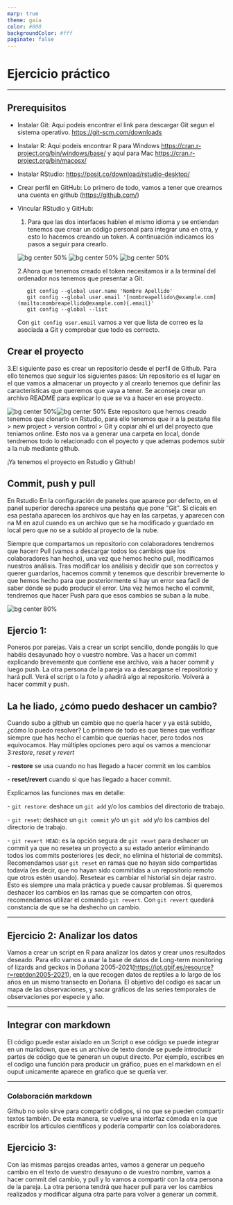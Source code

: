 ```yaml
---
marp: true
theme: gaia
color: #000
backgroundColor: #fff
paginate: false
---
```


<!--_paginate: false -->

<!--_class: lead -->

# Ejercicio práctico

------------------------------------------------------------------------

## Prerequisitos

-   Instalar Git: Aquí podeis encontrar el link para descargar Git segun el sistema operativo. <https://git-scm.com/downloads>

-   Instalar R: Aqui podeis encontrar R para Windows <https://cran.r-project.org/bin/windows/base/> y aquí para Mac <https://cran.r-project.org/bin/macosx/>

-   Instalar RStudio: <https://posit.co/download/rstudio-desktop/>

-   Crear perfil en GitHub: Lo primero de todo, vamos a tener que crearnos una cuenta en github (<https://github.com/>)

-   Vincular RStudio y GitHub:

    1.  Para que las dos interfaces hablen el mismo idioma y se entiendan tenemos que crear un código personal para integrar una en otra, y esto lo hacemos creando un token. A continuación indicamos los pasos a seguir para crearlo.

    ![bg center 50%](img/vincular_git_rstudio/paso1_git.png) ![bg center 50%](img/vincular_git_rstudio/paso2.png) ![bg center 50%](img/vincular_git_rstudio/paso3_git.png)

    2.Ahora que tenemos creado el token necesitamos ir a la terminal del ordenador nos tenemos que presentar a Git.

    ```{r,include = FALSE}
       git config --global user.name 'Nombre Apellido' 
       git config --global user.email '[nombreapellido\@example.com](mailto:nombreapellido@example.com){.email}' 
       git config --global --list

    ```

    Con `git config user.email` vamos a ver que lista de correo es la asociada a Git y comprobar que todo es correcto.

## Crear el proyecto

3.El siguiente paso es crear un repositorio desde el perfil de Github. Para ello tenemos que seguir los siguientes pasos: Un repositorio es el lugar en el que vamos a almacenar un proyecto y al crearlo tenemos que definir las caracteristicas que queremos que vaya a tener. Se aconseja crear un archivo README para explicar lo que se va a hacer en ese proyecto.

![bg center 50%](img/crear_repositorio/git_repositorio1.png)![bg center 50%](img/crear_repositorio/git_repositorio2.png) Este repositoro que hemos creado tenemos que clonarlo en Rstudio, para ello tenemos que ir a la pestaña file \> new project \> version control \> Git y copiar ahí el url del proyecto que teniamos online. Esto nos va a generar una carpeta en local, donde tendremos todo lo relacionado con el poyecto y que ademas podemos subir a la nub mediante github.

¡Ya tenemos el proyecto en Rstudio y Github!

## Commit, push y pull

En Rstudio En la configuración de paneles que aparece por defecto, en el panel superior derecha aparece una pestaña que pone "Git". Si clicais en esa pestaña aparecen los archivos que hay en las carpetas, y aparecen con na M en azul cuando es un archivo que se ha modificado y guardado en local pero que no se a subido al proyecto de la nube.

Siempre que compartamos un repositorio con colaboradores tendremos que hacerr Pull (vamos a descargar todos los cambios que los colaboradores han hecho), una vez que hemos hecho pull, modificamos nuestros análisis. Tras modificar los análisis y decidir que son correctos y querer guardarlos, hacemos commit y tenemos que describir brevemente lo que hemos hecho para que posteriormente si hay un error sea facil de saber dónde se pudo producir el error. Una vez hemos hecho el commit, tendremos que hacer Push para que esos cambios se suban a la nube.

![bg center 80%](img/commit_push_pull.png)

## Ejercio 1:

Poneros por parejas. Vais a crear un script sencillo, donde pongáis lo que habéis desayunado hoy o vuestro nombre. Vas a hacer un commit explicando brevemente que contiene ese archivo, vais a hacer commit y luego push. La otra persona de la pareja va a descargarse el repositorio y hará pull. Verá el script o la foto y añadirá algo al repositorio. Volverá a hacer commit y push.

## La he liado, ¿cómo puedo deshacer un cambio?

Cuando subo a github un cambio que no quería hacer y ya está subido, ¿cómo lo puedo resolver? Lo primero de todo es que tienes que verificar siempre que has hecho el cambio que querias hacer, pero todos nos equivocamos. Hay múltiples opciones pero aquí os vamos a mencionar 3:*restore*, *reset* y *revert*

\- **restore** se usa cuando no has llegado a hacer commit en los cambios

\- **reset/revert** cuando si que has llegado a hacer commit.

Explicamos las funciones mas en detalle:

\- `git restore`: deshace un `git add` y/o los cambios del directorio de trabajo.

\- `git reset`: deshace un `git commit` y/o un `git add` y/o los cambios del directorio de trabajo.

\- `git revert HEAD`: es la opción segura de `git reset` para deshacer un commit ya que no resetea un proyecto a su estado anterior eliminando todos los commits posteriores (es decir, no elimina el historial de commits). Recomendamos usar `git reset` en ramas que no hayan sido compartidas todavía (es decir, que no hayan sido commitidas a un repositorio remoto que otros estén usando). Resetear es cambiar el historial sin dejar rastro. Esto es siempre una mala práctica y puede causar problemas. Si queremos deshacer los cambios en las ramas que se comparten con otros, recomendamos utilizar el comando `git revert`. Con `git revert` quedará constancia de que se ha deshecho un cambio.

------------------------------------------------------------------------

## Ejercicio 2: Analizar los datos

Vamos a crear un script en R para analizar los datos y crear unos resultados deseado. Para ello vamos a usar la base de datos de Long-term monitoring of lizards and geckos in Doñana 2005-2021(<https://ipt.gbif.es/resource?r=reptdon2005-2021>), en la que recogen datos de reptiles a lo largo de los años en un mismo transecto en Doñana. El objetivo del codigo es sacar un mapa de las observaciones, y sacar gráficos de las series temporales de observaciones por especie y año.

------------------------------------------------------------------------

## Integrar con markdown

El código puede estar aislado en un Script o ese código se puede integrar en un markdown, que es un archivo de texto donde se puede introducir partes de código que te generan un ouput directo. Por ejemplo, escribes en el codigo una función para producir un gráfico, pues en el markdown en el ouput unicamente aparece en grafico que se quería ver.

------------------------------------------------------------------------

### Colaboración markdown

Github no solo sirve para compartir códigos, si no que se pueden compartir textos también. De esta manera, se vuelve una interfaz cómoda en la que escribir los articulos científicos y poderla compartir con los colaboradores.

## Ejercicio 3:

Con las mismas parejas creadas antes, vamos a generar un pequeño cambio en el texto de vuestro desayuno o de vuestro nombre, vamos a hacer commit del cambio, y pull y lo vamos a compartir con la otra persona de la pareja. La otra persona tendrá que hacer pull para ver los cambios realizados y modificar alguna otra parte para volver a generar un commit.
